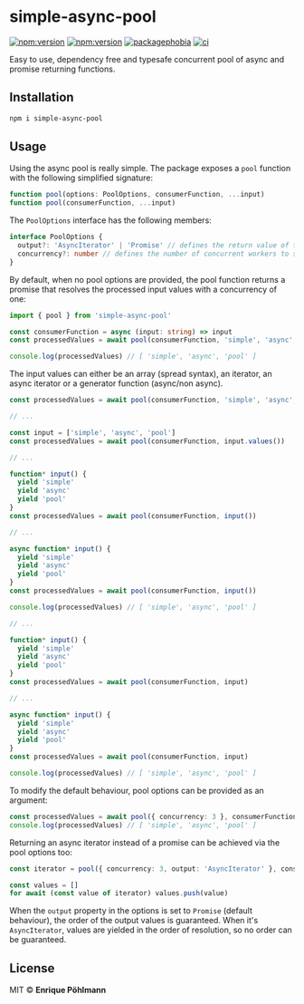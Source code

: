 # simple-async-pool
[![npm:version](https://flat.badgen.net/npm/license/simple-async-pool?icon=npm)](https://www.npmjs.com/package/simple-async-pool)
[![npm:version](https://flat.badgen.net/npm/v/simple-async-pool?icon=npm)](https://www.npmjs.com/package/simple-async-pool)
[![packagephobia](https://flat.badgen.net/packagephobia/install/simple-async-pool)](https://packagephobia.com/result?p=simple-async-pool)
[![ci](https://flat.badgen.net/github/checks/notanengineercom/simple-async-pool/main?icon=github)](https://github.com/notanengineercom/simple-async-pool/actions)

Easy to use, dependency free and typesafe concurrent pool of async and promise returning functions.

## Installation

```sh
npm i simple-async-pool
```

## Usage
Using the async pool is really simple. The package exposes a `pool` function with the following simplified signature:
```ts
function pool(options: PoolOptions, consumerFunction, ...input)
function pool(consumerFunction, ...input)
```


The `PoolOptions` interface has the following members:
```ts
interface PoolOptions {
  output?: 'AsyncIterator' | 'Promise' // defines the return value of the pool function ('Promise' by default)
  concurrency?: number // defines the number of concurrent workers to spawn (1 by default)
}
```


By default, when no pool options are provided, the pool function returns a promise that resolves the processed input values with a concurrency of one:
```ts
import { pool } from 'simple-async-pool'

const consumerFunction = async (input: string) => input
const processedValues = await pool(consumerFunction, 'simple', 'async', 'pool') // if the input values are not strings, typescript complains due to the type missmatch

console.log(processedValues) // [ 'simple', 'async', 'pool' ]
```

The input values can either be an array (spread syntax), an iterator, an async iterator or a generator function (async/non async).
```ts
const processedValues = await pool(consumerFunction, 'simple', 'async', 'pool')

// ...

const input = ['simple', 'async', 'pool']
const processedValues = await pool(consumerFunction, input.values())

// ...

function* input() {
  yield 'simple'
  yield 'async'
  yield 'pool'
}
const processedValues = await pool(consumerFunction, input())

// ...

async function* input() {
  yield 'simple'
  yield 'async'
  yield 'pool'
}
const processedValues = await pool(consumerFunction, input())

console.log(processedValues) // [ 'simple', 'async', 'pool' ]

// ...

function* input() {
  yield 'simple'
  yield 'async'
  yield 'pool'
}
const processedValues = await pool(consumerFunction, input)

// ...

async function* input() {
  yield 'simple'
  yield 'async'
  yield 'pool'
}
const processedValues = await pool(consumerFunction, input)

console.log(processedValues) // [ 'simple', 'async', 'pool' ]
```

To modify the default behaviour, pool options can be provided as an argument:
```ts
const processedValues = await pool({ concurrency: 3 }, consumerFunction, 'simple', 'async', 'pool')
console.log(processedValues) // [ 'simple', 'async', 'pool' ]
```


Returning an async iterator instead of a promise can be achieved via the pool options too:
```ts
const iterator = pool({ concurrency: 3, output: 'AsyncIterator' }, consumerFunction, 'simple', 'async', 'pool')

const values = []
for await (const value of iterator) values.push(value)
```


When the `output` property in the options is set to `Promise` (default behaviour), the order of the output values is guaranteed.
When it's `AsyncIterator`, values are yielded in the order of resolution, so no order can be guaranteed.


## License

MIT © **Enrique Pöhlmann**
